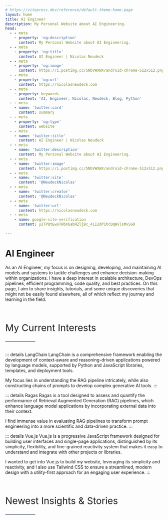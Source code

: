 ```yaml
---
# https://vitepress.dev/reference/default-theme-home-page
layout: home
title: AI Engineer
description: My Personal Website about AI Engineering.
head:
  - - meta
    - property: 'og:description'
      content: My Personal Website about AI Engineering.
  - - meta
    - property: 'og:title'
      content: AI Engineer | Nicolas Neudeck
  - - meta
    - property: 'og:image'
      content: https://i.postimg.cc/5NbVWXWX/android-chrome-512x512.png
  - - meta
    - property: 'og:url'
      content: https://nicolasneudeck.com
  - - meta
    - property: keywords
      content: 'AI, Engineer, Nicolas, Neudeck, Blog, Python'
  - - meta
    - name: 'twitter:card'
      content: summary
  - - meta
    - property: 'og:type'
      content: website
  - - meta
    - name: 'twitter:title'
      content: AI Engineer | Nicolas Neudeck
  - - meta
    - name: 'twitter:description'
      content: My Personal Website about AI Engineering.
  - - meta
    - name: 'twitter:image'
      content: https://i.postimg.cc/5NbVWXWX/android-chrome-512x512.png
  - - meta
    - name: 'twitter:site'
      content: '@NeudeckNicolas'
  - - meta
    - name: 'twitter:creator'
      content: '@NeudeckNicolas'
  - - meta
    - name: 'twitter:url'
      content: https://nicolasneudeck.com
  - - meta
    - name: google-site-verification
      content: y2TPQtEwoTHbX6abRZljBc_41I2dP1hcQqWvlsMvSG0

---
```

<script setup>
import BlogCard from '../components/BlogCard.vue'
import Hero from '../components/Hero.vue'
import blogEntries from '../data/blog_entries.json';
const latestBlogEntries = blogEntries.sort((a, b) => new Date(b.date) - new Date(a.date)).slice(0, 3);
const title = "AI Enginner"
const subtitle = "by Nicolas Neudeck"
const prettyDate = (date) => {
  const options = { year: 'numeric', month: 'long', day: 'numeric' };
  return new Date(date).toLocaleDateString('en-US', options);
};
</script>
# AI Engineer
<Hero :title="title" :subtitle="subtitle" style="margin-bottom: 3rem;"/>
As an AI Engineer, my focus is on designing, developing, and maintaining AI models and systems to tackle challenges and enhance decision-making within organizations. I have a deep interest in scalable architecture, DevOps pipelines, efficient programming, code quality, and best practices. On this page, I aim to share insights, tutorials, and some unique discoveries that might not be easily found elsewhere, all of which reflect my journey and learning in the field.
<h2 class="heading">My Current Interests</h2>
<hr class="hr-line">

::: details LangChain
LangChain is a comprehensive framework enabling the development of context-aware and reasoning-driven applications powered by language models, supported by Python and JavaScript libraries, templates, and deployment tools.

My focus lies in understanding the RAG pipeline intricately, while also constructing chains of prompts to develop complex generative AI tools.
:::

::: details Ragas
Ragas is a tool designed to assess and quantify the performance of Retrieval Augmented Generation (RAG) pipelines, which enhance language model applications by incorporating external data into their context.

I find immense value in evaluating RAG pipelines to transform prompt engineering into a more scientific and data-driven practice.
:::

::: details Vue.js
Vue.js is a progressive JavaScript framework designed for building user interfaces and single-page applications, distinguished by its simplicity, flexibility, and fine-grained reactivity system that makes it easy to understand and integrate with other projects or libraries.

I wanted to get into Vue.js to build my website, leveraging its simplicity and reactivity, and I also use Tailwind CSS to ensure a streamlined, modern design with a utility-first approach for an engaging user experience.
:::

<h2 class="heading">Newest Insights & Stories</h2>
<hr class="hr-line">
<div class="featured">
  <BlogCard v-for="blogentry in latestBlogEntries" :key="blogentry.id" :id="blogentry.id" :title="blogentry.title" :image="blogentry.image" :shortDescription="blogentry.shortDescription" :date="prettyDate(blogentry.date)" />
</div>


<style>
  .heading {
    margin-top: 4rem; 
    line-height: 2.25rem;
    font-size: 1.875rem !important;
    font-weight: 400 !important;
  }
  .hr-line {
    margin-top: 1rem;
    margin-bottom: 1rem; 
    margin-bottom: 2rem; 
    border-radius: 0.25rem; 
    border-width: 0; 
    width: 6rem; 
    height: 0.125rem; 
    background-color: #6B7280;
  }
  .featured {
    display: grid;
    grid-template-columns: repeat(2, minmax(0, 1fr)); 
    gap: 1rem;
    @media (min-width: 768px) { 
      grid-template-columns: repeat(3, minmax(0, 1fr)); 
    }
  }
</style>